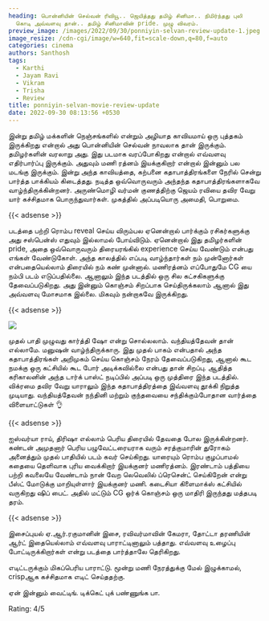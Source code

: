 ```yaml
---
heading: பொன்னியின் செல்வன் ரிவியூ.. ஜெயித்தது தமிழ் சினிமா.. நிமிர்ந்தது புலி
  கொடி அவ்வளவு தான்.. தமிழ் சினிமாவின் pride. முழு விவரம்.
preview_image: /images/2022/09/30/ponniyin-selvan-review-update-1.jpeg
image_resize: /cdn-cgi/image/w=640,fit=scale-down,q=80,f=auto
categories: cinema
authors: Santhosh
tags:
  - Karthi
  - Jayam Ravi
  - Vikram
  - Trisha
  - Review
title: ponniyin-selvan-movie-review-update
date: 2022-09-30 08:13:56 +0530
---
```

இன்று தமிழ் மக்களின் நெஞ்சங்களில் என்றும் அழியாத காவியமாய் ஒரு புத்தகம் இருக்கிறது என்றால் அது பொன்னியின் செல்வன் நாவலாக தான் இருக்கும். தமிழர்களின் வரலாறு அது. இது படமாக வரப்போகிறது என்றால் எவ்வளவு எதிர்பார்ப்பு இருக்கும். அதுவும் மணி ரத்னம் இயக்குகிறார் என்றால் இன்னும் பல மடங்கு இருக்கும். இன்று அந்த காவியத்தை, கற்பனை கதாபாத்திரங்களை நேரில் சென்று பார்த்த பாக்கியம் கிடைத்தது. நடித்த ஒவ்வொருவரும் அந்தந்த கதாபாத்திரங்களாகவே வாழ்ந்திருக்கின்றனர். அருண்மொழி வர்மன் குணத்திற்கு ஜெயம் ரவியை தவிர வேறு யார் கச்சிதமாக பொருந்துவார்கள். முகத்தில் அப்படியொரு அமைதி, பொறுமை.

{{< adsense >}}

படத்தை பற்றி ரொம்ப reveal செய்ய விரும்பல ஏனென்றால் பார்க்கும் ரசிகர்களுக்கு அது சஸ்பென்ஸ் எதுவும் இல்லாமல் போய்விடும். ஏனென்றால் இது தமிழர்களின் pride, அதை ஒவ்வொருவரும் திரையரங்கில் experience செய்ய வேண்டும் என்பது எங்கள் வேண்டுகோள். அந்த காலத்தில் எப்படி வாழ்ந்தார்கள் நம் முன்னோர்கள் என்பதையெல்லாம் திரையில் நம் கண் முன்னால். மணிரத்னம் எப்போதுமே CG யை நம்பி படம் எடுப்பதில்லை. ஆனாலும் இந்த படத்தில் ஒரு சில கட்சகிகளுக்கு தேவைப்படுகிறது. அது இன்னும் கொஞ்சம் சிறப்பாக செய்திருக்கலாம் ஆனால் இது அவ்வளவு மோசமாக இல்லை. மிகவும் நன்றாகவே இருக்கிறது.

{{< adsense >}}

![](/images/2022/09/30/ponniyin-selvan-review-update.jpeg)

முதல் பாதி முழுவது கார்த்தி ஷோ என்று சொல்லலாம். வந்தியத்தேவன் தான் எல்லாமே. மனுஷன் வாழ்ந்திருக்காரு. இது முதல் பாகம் என்பதால் அந்த கதாபாத்திரங்கள் அறிமுகம் செய்ய கொஞ்சம் நேரம் தேவைப்படுகிறது, ஆனால் கூட நமக்கு ஒரு கட்சியில் கூட போர் அடிக்கவில்லை என்பது தான் சிறப்பு. ஆதித்த கரிகாலனின் அந்த டார்க் பாஸ்ட் நடிப்பில் அப்படி ஒரு முத்திரை இந்த படத்தில். விக்ரமை தவிர வேறு யாராலும் இந்த கதாபாத்திரத்தை இவ்வளவு தூக்கி நிறுத்த முடியாது.  வந்தியத்தேவன் நந்தினி மற்றும் குந்தவையை சந்திக்கும்போதான வார்த்தை விளையாட்டுகள் 👌

{{< adsense >}}

ஐஸ்வர்யா ராய், திரிஷா எல்லாம் பெரிய திரையில் தேவதை போல இருக்கின்றனர். கண்டன் அமுதனார் பெரிய பழுவேட்டரையராக வரும் சரத்குமாரின் துரோகம் அனைத்தும் முதல் பாதியில் படம் கவர் செய்கிறது. யாரையும் ரொம்ப குழப்பாமல் கதையை தெளிவாக புரிய வைக்கிறார் இயக்குனர் மணிரத்னம். இரண்டாம் பத்தியை பற்றி கவலையே வேண்டாம் நான் வேற லெவெலில் ப்ரெசென்ட் செய்கிறேன் என்று பீஸ்ட் மோடுக்கு மாறியுள்ளார் இயக்குனர் மணி. கடைசியா கிளைமாக்ஸ் கட்சியில் வருகிறது ஷிப் பைட். அதில் மட்டும் CG ஒர்க் கொஞ்சம் ஒரு மாதிரி இருந்தது மத்தபடி தரம். 

{{< adsense >}}

இசைப்புயல் ஏ.ஆர்.ரகுமானின் இசை, ரவிவர்மாவின் கேமரா, தோட்டா தரணியின் ஆர்ட் இதையெல்லாம் எவ்வளவு பாராட்டினாலும் பத்தாது. எவ்வளவு உழைப்பு போட்டிருக்கிறார்கள் என்று படத்தை பார்த்தாலே தெரிகிறது. 

எடிட்டருக்கும் மிகப்பெரிய பாராட்டு. மூன்று மணி நேரத்துக்கு மேல் இழுக்காமல், crispஆக கச்சிதமாக எடிட் செய்ததற்கு.

ஏன் இன்னும் வைட்டிங். டிக்கெட் புக் பண்ணுங்க பா.

Rating: 4/5